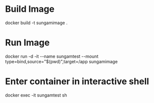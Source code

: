 # Build Image
docker build -t sungamimage .  

# Run Image
docker run -d -it --name sungamtest --mount type=bind,source="$(pwd)",target=/app sungamimage

# Enter container in interactive shell
docker exec -it sungamtest sh